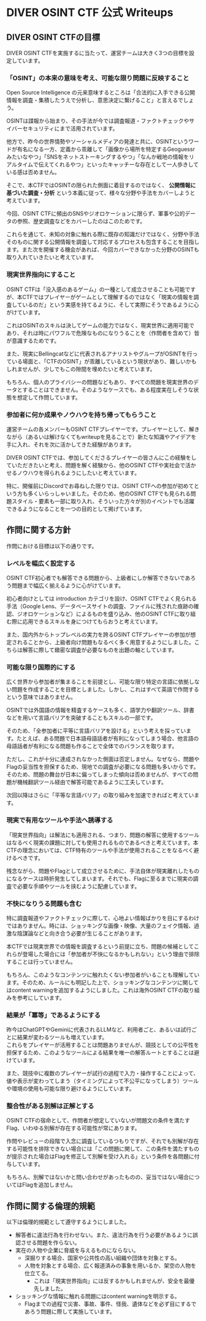 # DIVER OSINT CTF 公式 Writeups

## DIVER OSINT CTFの目標

DIVER OSINT CTFを実施するに当たって、運営チームは大きく3つの目標を設定しています。

### 「OSINT」の本来の意味を考え、可能な限り問題に反映すること

Open Source Intelligence の元来意味するところは「合法的に入手できる公開情報を調査・集積したうえで分析し、意思決定に繋げること」と言えるでしょう。

OSINTは諜報から始まり、その手法が今では調査報道・ファクトチェックやサイバーセキュリティにまで活用されています。

他方で、昨今の世界情勢やソーシャルメディアの発達と共に、OSINTというワードが有名になる一方、定義から乖離して「画像から場所を特定するGeoguessrみたいなやつ」「SNSをネットストーキングするやつ」「なんか戦地の情報をリアルタイムで伝えてくれるやつ」といったキャッチーな存在として一人歩きしている感は否めません。

そこで、本CTFではOSINTの限られた側面に着目するのではなく、 **公開情報に基づいた調査・分析** という本義に従って、様々な分野や手法をカバーしようと考えています。

今回、OSINT CTFに頻出のSNSやジオロケーションに限らず、軍事や公的データの参照、歴史調査などをカバーしたのはこのためです。

これらを通じて、未知の対象に触れる際に既存の知識だけではなく、分野や手法そのものに関する公開情報を調査して対応するプロセスも包含することを目指します。また次を開催する機会があれば、今回カバーできなかった分野のOSINTも取り入れていきたいと考えています。

### 現実世界指向にすること

OSINT CTFは「没入感のあるゲーム」の一種として成立させることも可能ですが、本CTFではプレイヤーがゲームとして理解するのではなく「現実の情報を調査しているのだ」という実感を持てるように、そして実際にそうであるように心がけています。

これはOSINTのスキルは決してゲームの能力ではなく、現実世界に適用可能であり、それは時にパワフルで危険なものになりうることを（作問者を含めて）皆が意識するためです。

また、現実にBellingcatなどに代表されるアナリストやグループがOSINTを行っている場面と、「CTFのOSINT」が乖離しているという現状があり、難しいかもしれませんが、少しでもこの隙間を埋めたいと考えています。

もちろん、個人のプライバシーの問題などもあり、すべての問題を現実世界のデータとすることはできません。そのようなケースでも、ある程度実在しそうな状態を想定して作問しています。

### 参加者に何か成果やノウハウを持ち帰ってもらうこと

運営チームの各メンバーもOSINT CTFプレイヤーです。プレイヤーとして、解きながら（あるいは解けなくてもwriteupを見ることで）新たな知識やアイデアを手に入れ、それを次に活かしてきた経験があります。

DIVER OSINT CTFでは、参加してくださるプレイヤーの皆さんにこの経験をしていただきたいと考え、問題を解く経験から、他のOSINT CTFや実社会で活かせるノウハウを得られるようにしたいと考えています。

特に、開催前にDiscordでお尋ねした限りでは、OSINT CTFへの参加が初めてという方も多くいらっしゃいました。そのため、他のOSINT CTFでも見られる問題スタイル・要素も一部に取り入れ、そういった方々が別のイベントでも活躍できるようになることを一つの目的として掲げています。

## 作問に関する方針

作問における目標は以下の通りです。

### レベルを幅広く設定する

OSINT CTF初心者でも解答できる問題から、上級者にしか解答できないであろう問題まで幅広く揃えるように心がけています。

初心者向けとしては introduction カテゴリを設け、OSINT CTFでよく見られる手法（Google Lens、データベースサイトの調査、ファイルに残された痕跡の確認、ジオロケーションなど）によるものを盛り込み、他のOSINT CTFに取り組む際に応用できるスキルを身につけてもらおうと考えています。

また、国内外からトップレベルの実力を誇るOSINT CTFプレイヤーの参加が想定されることから、上級者向け問題もなるべく多く用意するようにしました。こちらは解答に際して緻密な調査が必要なものを出題の軸としています。

### 可能な限り国際的にする

広く世界から参加者が集まることを前提とし、可能な限り特定の言語に依拠しない問題を作成することを目標としました。しかし、これはすべて英語で作問するという意味ではありません。

OSINTでは外国語の情報を精査するケースも多く、語学力や翻訳ツール、辞書などを用いて言語バリアを突破することもスキルの一部です。

そのため、「全参加者に平等に言語バリアを設ける」という考えを採っています。たとえば、ある問題で日本語母語話者が有利になってしまう場合、他言語の母語話者が有利になる問題も作ることで全体でのバランスを取ります。

ただし、これが十分に達成されなかった側面は否定しません。なぜなら、問題やFlagの妥当性を担保するため、現地での調査が必要になる問題も多いからです。そのため、問題の舞台が日本に偏ってしまった傾向は否めませんが、すべての問題が機械翻訳ツール経由で解答可能であるように工夫しています。

次回以降はさらに「平等な言語バリア」の取り組みを加速できればと考えています。

### 現実で有用なツールや手法へ誘導する

「現実世界指向」は解法にも適用される、つまり、問題の解答に使用するツールはなるべく現実の課題に対しても使用されるものであるべきと考えています。本CTFの理念においては、CTF特有のツールや手法が使用されることをなるべく避けるべきです。

残念ながら、問題やFlagとして成立させるために、手法自体が現実離れしたものになるケースは時折発生してしまいます。それでも、Flagに至るまでに現実の調査で必要な手順やツールを挟むように配慮しています。

### 不快になりうる問題も含む

特に調査報道やファクトチェックに際して、心地よい情報ばかりを目にするわけではありません。時には、ショッキングな画像・映像、大量のフェイク情報、過激な陰謀論などと向き合う必要が生じることがあります。

本CTFでは現実世界での情報を調査するという前提に立ち、問題の候補としてこれらが登場した場合には「参加者が不快になるかもしれない」という理由で排除することは行っていません。

もちろん、このようなコンテンツに触れたくない参加者がいることも理解しています。そのため、ルールにも明記した上で、ショッキングなコンテンツに関してはcontent warningを追加するようにしました。これは海外OSINT CTFの取り組みを参考にしています。

### 結果が「冪等」であるようにする

昨今はChatGPTやGeminiに代表されるLLMなど、利用者ごと、あるいは試行ごとに結果が変わるツールも増えています。  
これらをプレイヤーが活用することは問題ありませんが、競技としての公平性を担保するため、このようなツールによる結果を唯一の解答ルートとすることは避けています。

また、競技中に複数のプレイヤーが試行の過程で入力・操作することによって、値や表示が変わってしまう（タイミングによって不公平になってしまう）ツールや環境の使用も可能な限り避けるようにしています。

### 整合性がある別解は正解とする

OSINT CTFの宿命として、作問者が想定していないが問題文の条件を満たすFlag、いわゆる別解が存在する可能性が常にあります。

作問やレビューの段階で入念に調査しているつもりですが、それでも別解が存在する可能性を排除できない場合には「この問題に関して、この条件を満たすものが提示された場合はFlagを修正して別解を受け入れる」という条件を各問題に付与しています。

もちろん、別解ではないかと問い合わせがあったものの、妥当ではない場合についてはFlagを追加しません。

## 作問に関する倫理的規範

以下は倫理的規範として遵守するようにしました。

- 解答者に違法行為を行わせない。また、違法行為を行う必要があるように誤認させる問題を作らない。
- 実在の人物や企業に脅威を与えるものにならない。
  - 深掘りする場合、国家や公共性の高い組織や団体を対象とする。
  - 人物を対象とする場合、広く報道済みの事象を用いるか、架空の人物を仕立てる。
    - これは「現実世界指向」には反するかもしれませんが、安全を最優先しました。
- ショッキングな情報に触れる問題にはcontent warningを明示する。
  - Flagまでの過程で災害、事故、事件、怪我、遺体などを必ず目にするであろう問題に際して実施しています。
